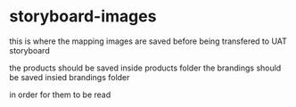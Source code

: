 # storyboard-images
this is where the mapping images are saved before being transfered to UAT storyboard

the products should be saved inside products folder
the brandings should be saved insied brandings folder

in order for them to be read

